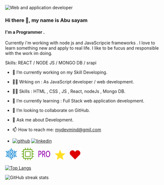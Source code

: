 ![Web and application developer ](https://media.licdn.com/dms/image/D4D16AQH8iQLrZew7xQ/profile-displaybackgroundimage-shrink_350_1400/0/1684629625820?e=1690416000&v=beta&t=Upjtp2ExeTIJWHvrfkMxAi5UGFz6z4zE13cWJa6aOU0)
### Hi there 👋, my name is Abu sayam
#### I'm a Programmer .

Currently i'm working with node js and JavaScripcie frameworks . 
I love to learn something new and apply to real life. I like to be fucus and responsible with the work im doing. 

Skills:  REACT / NODE JS / MONGO DB / srapi

- 🔭 I’m currently working on my Skill Developing.
- 🧑‍🏫 Wrking on : As JavaScript developer / web development.
- 👨‍💻 Skills : HTML , CSS , JS , React, nodeJs , Mongo DB.
- 🌱 I’m currently learning : Full Stack web application development.
- 👯 I’m looking to collaborate on GitHub.
- 💬 Ask me about Development.
- 📫 How to reach me: mydevmind@gmil.com



 - [<img src='https://cdn.jsdelivr.net/npm/simple-icons@3.0.1/icons/github.svg' alt='github' height='40'>](https://github.com/Dev-Abu)  [<img src='https://cdn.jsdelivr.net/npm/simple-icons@3.0.1/icons/linkedin.svg' alt='linkedin' height='40'>](https://www.linkedin.com/in/abusayam/) 


<a href='https://archiveprogram.github.com/'><img src='https://raw.githubusercontent.com/acervenky/animated-github-badges/master/assets/acbadge.gif' width='40' height='40'></a> <a href='https://docs.github.com/en/developers'><img src='https://raw.githubusercontent.com/acervenky/animated-github-badges/master/assets/devbadge.gif' width='40' height='40'></a> <a href='https://github.com/pricing'><img src='https://raw.githubusercontent.com/acervenky/animated-github-badges/master/assets/pro.gif' width='40' height='40'></a> <a href='https://stars.github.com/'><img src='https://raw.githubusercontent.com/acervenky/animated-github-badges/master/assets/starbadge.gif' width='35' height='35'></a> <a href='https://docs.github.com/en/github/supporting-the-open-source-community-with-github-sponsors'><img src='https://raw.githubusercontent.com/acervenky/animated-github-badges/master/assets/sponsorbadge.gif' width='35' height='35'></a> 

[![Top Langs](https://github-readme-stats.vercel.app/api/top-langs/?username=Dev-Abu)](https://github.com/anuraghazra/github-readme-stats)

![GitHub streak stats](https://streak-stats.demolab.com/?user=Dev-Abu)  

